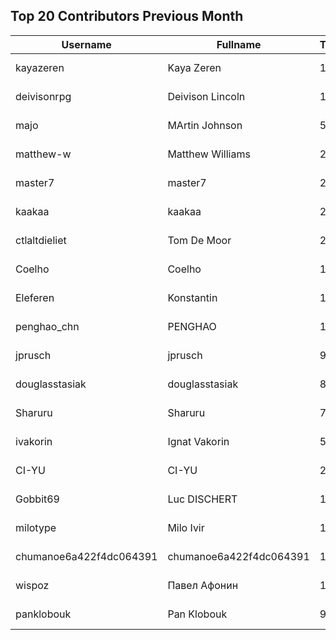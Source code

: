 ## Top 20 Contributors Previous Month ##
|Username|Fullname|Translated|DateJoined|Language|
|--------|--------|----------|----------|-------|
|kayazeren|Kaya Zeren|1164|2020-06-19T07:05:24Z|tr|
|deivisonrpg|Deivison Lincoln|1117|2023-08-18T17:14:08.|pt_BR|
|majo|MArtin Johnson|501|2020-06-19T18:19:45Z|sv|
|matthew-w|Matthew Williams|261|2021-03-01T11:40:28.|en_AU|
|master7|master7|250|2020-06-19T18:20:39.|pl|
|kaakaa|kaakaa|239|2020-06-19T18:20:26Z|ja|
|ctlaltdieliet|Tom De Moor|220|2020-06-19T16:30:47Z|nl|
|Coelho|Coelho|160|2023-08-25T15:38:49.|pt_BR|
|Eleferen|Konstantin|158|2022-10-13T14:04:24Z|ru|
|penghao_chn|PENGHAO|155|2023-08-20T08:42:49.|zh_Hans|
|jprusch|jprusch|95|2021-06-28T12:00:18.|de|
|douglasstasiak|douglasstasiak|85|2023-08-13T03:31:09.|pt_BR|
|Sharuru|Sharuru|74|2020-06-19T18:20:22.|zh_Hans|
|ivakorin|Ignat Vakorin|51|2023-08-21T19:01:16.|ru|
|CI-YU|CI-YU|23|2022-11-16T02:14:58.|zh_Hant|
|Gobbit69|Luc DISCHERT|18|2023-08-24T15:42:11.|fr|
|milotype|Milo Ivir|13|2021-10-30T10:27:42.|hr|
|chumanoe6a422f4dc064391|chumanoe6a422f4dc064391|12|2023-08-07T16:48:44.|vi|
|wispoz|Павел Афонин|10|2023-07-17T11:37:50.|ru|
|panklobouk|Pan Klobouk|9|2023-04-19T11:34:10.|cs|

